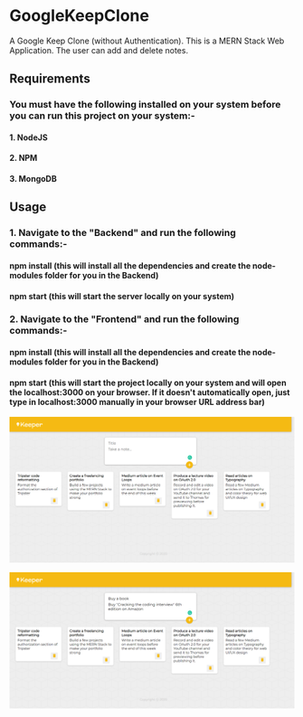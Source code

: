 # GoogleKeepClone
A Google Keep Clone (without Authentication). This is a MERN Stack Web Application. The user can add and delete notes.

## Requirements
### You must have the following installed on your system before you can run this project on your system:-
#### 1. NodeJS
#### 2. NPM
#### 3. MongoDB

## Usage
### 1. Navigate to the "Backend" and run the following commands:-
#### npm install (this will install all the dependencies and create the node-modules folder for you in the Backend)
#### npm start (this will start the server locally on your system)

### 2. Navigate to the "Frontend" and run the following commands:-
#### npm install (this will install all the dependencies and create the node-modules folder for you in the Backend)
#### npm start (this will start the project locally on your system and will open the localhost:3000 on your browser. If it doesn't automatically open, just type in localhost:3000 manually in your browser URL address bar)

![](images/keeper.png)

![](images/keeper2.png)
